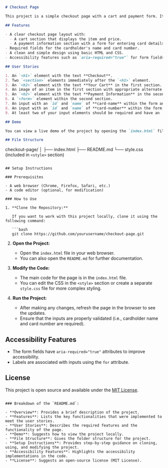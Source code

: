 ```markdown
# Checkout Page

This project is a simple checkout page with a cart and payment form. It includes the necessary HTML structure, form validation, and accessibility features to provide a smooth user experience.

## Features

- A clear checkout page layout with:
  - A cart section that displays the item and price.
  - A payment information section with a form for entering card details.
- Required fields for the cardholder's name and card number.
- A clean and simple design using basic HTML and CSS.
- Accessibility features such as `aria-required="true"` for form fields.

## User Stories

1. An `<h1>` element with the text **Checkout**.
2. Two `<section>` elements immediately after the `<h1>` element.
3. An `<h2>` element with the text **Your Cart** in the first section.
4. An image of an item in the first section with appropriate alternate text.
5. An `<h2>` element with the text **Payment Information** in the second section.
6. A `<form>` element within the second section.
7. An input with an `id` and `name` of **card-name** within the form and a label associated with it.
8. An input with an `id` and `name` of **card-number** within the form and a label associated with it.
9. At least two of your input elements should be required and have an `aria-required` attribute set to true.

## Demo

You can view a live demo of the project by opening the `index.html` file in your browser.

## File Structure

```
checkout-page/
│
├── index.html
├── README.md
└── style.css (included in `<style>` section)
```

## Setup Instructions

### Prerequisites

- A web browser (Chrome, Firefox, Safari, etc.)
- A code editor (optional, for modification)

### How to Use

1. **Clone the Repository:**

   If you want to work with this project locally, clone it using the following command:

   ```bash
   git clone https://github.com/yourusername/checkout-page.git
   ```

2. **Open the Project:**

   - Open the `index.html` file in your web browser.
   - You can also open the `README.md` for further documentation.

3. **Modify the Code:**

   - The main code for the page is in the `index.html` file.
   - You can edit the CSS in the `<style>` section or create a separate `style.css` file for more complex styling.

4. **Run the Project:**

   - After making any changes, refresh the page in the browser to see the updates.
   - Ensure that the inputs are properly validated (i.e., cardholder name and card number are required).

## Accessibility Features

- The form fields have `aria-required="true"` attributes to improve accessibility.
- Labels are associated with inputs using the `for` attribute.

## License

This project is open source and available under the [MIT License](LICENSE).
```

### Breakdown of the `README.md`:

- **Overview**: Provides a brief description of the project.
- **Features**: Lists the key functionalities that were implemented to meet the user stories.
- **User Stories**: Describes the required features and the functionality of the page.
- **Demo**: Suggests how to view the project locally.
- **File Structure**: Gives the folder structure for the project.
- **Setup Instructions**: Provides step-by-step guidance on cloning, using, and modifying the project.
- **Accessibility Features**: Highlights the accessibility implementations in the code.
- **License**: Suggests an open-source license (MIT License).
